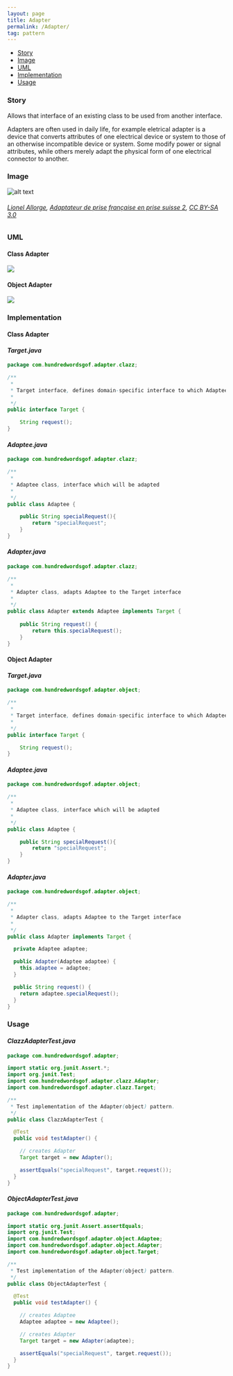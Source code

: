 ```yaml
---
layout: page
title: Adapter
permalink: /Adapter/
tag: pattern
---
```


* [Story](#Story)
* [Image](#Image)
* [UML](#UML)
* [Implementation](#Implementation)
* [Usage](#Usage)


###  <a id="Story"></a>Story 

Allows that interface of an existing class to be used from another interface.

Adapters are often used in daily life, for example eletrical adapter is a device that 
converts attributes of one electrical device or system to those of an otherwise incompatible device or system. 
Some modify power or signal attributes, while others merely adapt the physical form of one electrical connector to another.





###  <a id="Image"></a>Image 


![alt text](http://www.design-patterns-stories.com/assets/img/image/adapter.jpg "Adapter")  
###### <a href="https://commons.wikimedia.org/wiki/User:Lionel_Allorge">Lionel Allorge</a>, <a href="https://commons.wikimedia.org/wiki/File:Adaptateur_de_prise_française_en_prise_suisse_2.jpg">Adaptateur de prise française en prise suisse 2</a>, <a href="https://creativecommons.org/licenses/by-sa/3.0/legalcode">CC BY-SA 3.0</a>



###  <a id="UML"></a>UML
#### Class Adapter
[![](http://www.design-patterns-stories.com/assets/img/uml/classadapter.png)](http://www.design-patterns-stories.com/assets/img/uml/classadapter.png)

#### Object Adapter
[![](http://www.design-patterns-stories.com/assets/img/uml/objectadapter.png)](http://www.design-patterns-stories.com/assets/img/uml/objectadapter.png)

###  <a id="Implementation"></a>Implementation 

#### Class Adapter
#### *Target.java* 
```java 
package com.hundredwordsgof.adapter.clazz;

/**
 * 
 * Target interface, defines domain-specific interface to which Adaptee will be adapted 
 *
 */
public interface Target {

	String request();	
}
```

#### *Adaptee.java* 
```java 
package com.hundredwordsgof.adapter.clazz;

/**
 * 
 * Adaptee class, interface which will be adapted 
 *
 */
public class Adaptee {

	public String specialRequest(){
		return "specialRequest";
	}
}
```

#### *Adapter.java* 
```java 
package com.hundredwordsgof.adapter.clazz;

/**
 * 
 * Adapter class, adapts Adaptee to the Target interface
 *
 */
public class Adapter extends Adaptee implements Target {
	
	public String request() {
		return this.specialRequest();
	}
}
```

#### Object Adapter
#### *Target.java* 
```java 
package com.hundredwordsgof.adapter.object;

/**
 * 
 * Target interface, defines domain-specific interface to which Adaptee will be adapted 
 *
 */
public interface Target {

	String request();	
}
```

#### *Adaptee.java* 
```java 
package com.hundredwordsgof.adapter.object;

/**
 * 
 * Adaptee class, interface which will be adapted 
 *
 */
public class Adaptee {

	public String specialRequest(){
		return "specialRequest";
	}
}
```

#### *Adapter.java* 
```java 
package com.hundredwordsgof.adapter.object;

/**
 * 
 * Adapter class, adapts Adaptee to the Target interface
 *
 */
public class Adapter implements Target {

  private Adaptee adaptee;

  public Adapter(Adaptee adaptee) {
    this.adaptee = adaptee;
  }

  public String request() {
    return adaptee.specialRequest();
  }
}
```

###  <a id="Usage"></a>Usage 

#### *ClazzAdapterTest.java* 
```java 
package com.hundredwordsgof.adapter;

import static org.junit.Assert.*;
import org.junit.Test;
import com.hundredwordsgof.adapter.clazz.Adapter;
import com.hundredwordsgof.adapter.clazz.Target;

/**
 * Test implementation of the Adapter(object) pattern.
 */
public class ClazzAdapterTest {

  @Test
  public void testAdapter() {

    // creates Adapter
    Target target = new Adapter();

    assertEquals("specialRequest", target.request());
  }
}
```

#### *ObjectAdapterTest.java* 
```java 
package com.hundredwordsgof.adapter;

import static org.junit.Assert.assertEquals;
import org.junit.Test;
import com.hundredwordsgof.adapter.object.Adaptee;
import com.hundredwordsgof.adapter.object.Adapter;
import com.hundredwordsgof.adapter.object.Target;

/**
 * Test implementation of the Adapter(object) pattern.
 */
public class ObjectAdapterTest {

  @Test
  public void testAdapter() {

    // creates Adaptee
    Adaptee adaptee = new Adaptee();

    // creates Adapter
    Target target = new Adapter(adaptee);

    assertEquals("specialRequest", target.request());
  }
}
```

